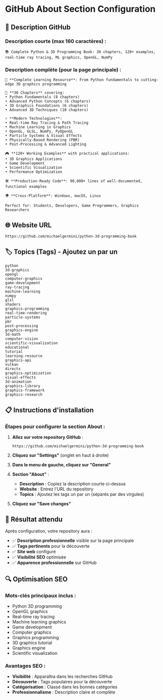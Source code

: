 # GitHub About Section Configuration

## 📝 Description GitHub

### Description courte (max 160 caractères) :
```
📚 Complete Python & 3D Programming Book: 30 chapters, 120+ examples, real-time ray tracing, ML graphics, OpenGL, NumPy
```

### Description complète (pour la page principale) :
```
🎯 **Complete Learning Resource**: From Python fundamentals to cutting-edge 3D graphics programming

📖 **30 Chapters** covering:
• Python Fundamentals (8 chapters)
• Advanced Python Concepts (6 chapters) 
• 3D Graphics Foundations (6 chapters)
• Advanced 3D Techniques (10 chapters)

⚡ **Modern Technologies**:
• Real-time Ray Tracing & Path Tracing
• Machine Learning in Graphics
• OpenGL, GLSL, NumPy, PyOpenGL
• Particle Systems & Visual Effects
• Physically-Based Rendering (PBR)
• Post-Processing & Advanced Lighting

🎮 **120+ Working Examples** with practical applications:
• 3D Graphics Applications
• Game Development
• Scientific Visualization
• Performance Optimization

🛠️ **Production-Ready Code**: 90,000+ lines of well-documented, functional examples

🌍 **Cross-Platform**: Windows, macOS, Linux

Perfect for: Students, Developers, Game Programmers, Graphics Researchers
```

## 🌐 Website URL
```
https://github.com/michaelgermini/python-3d-programming-book
```

## 🏷️ Topics (Tags) - Ajoutez un par un
```
python
3d-graphics
opengl
computer-graphics
game-development
ray-tracing
machine-learning
numpy
glsl
shaders
graphics-programming
real-time-rendering
particle-systems
pbr
post-processing
graphics-engine
3d-math
computer-vision
scientific-visualization
educational
tutorial
learning-resource
graphics-api
vulkan
directx
graphics-optimization
visual-effects
3d-animation
graphics-library
graphics-framework
graphics-research
```

## 📋 Instructions d'installation

### Étapes pour configurer la section About :

1. **Allez sur votre repository GitHub** :
   ```
   https://github.com/michaelgermini/python-3d-programming-book
   ```

2. **Cliquez sur "Settings"** (onglet en haut à droite)

3. **Dans le menu de gauche, cliquez sur "General"**

4. **Section "About"** :
   - **Description** : Copiez la description courte ci-dessus
   - **Website** : Entrez l'URL du repository
   - **Topics** : Ajoutez les tags un par un (séparés par des virgules)

5. **Cliquez sur "Save changes"**

## 🎯 Résultat attendu

Après configuration, votre repository aura :
- ✅ **Description professionnelle** visible sur la page principale
- ✅ **Tags pertinents** pour la découverte
- ✅ **Site web** configuré
- ✅ **Visibilité SEO** optimisée
- ✅ **Apparence professionnelle** sur GitHub

## 🔍 Optimisation SEO

### Mots-clés principaux inclus :
- Python 3D programming
- OpenGL graphics
- Real-time ray tracing
- Machine learning graphics
- Game development
- Computer graphics
- Graphics programming
- 3D graphics tutorial
- Graphics engine
- Scientific visualization

### Avantages SEO :
- **Visibilité** : Apparaîtra dans les recherches GitHub
- **Découverte** : Tags populaires pour la découverte
- **Catégorisation** : Classé dans les bonnes catégories
- **Professionnalisme** : Description claire et complète
